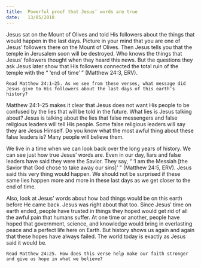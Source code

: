 ```yaml
---
title:  Powerful proof that Jesus’ words are true
date:   13/05/2018
---
```


Jesus sat on the Mount of Olives and told His followers about the things that would happen in the last days. Picture in your mind that you are one of Jesus’ followers there on the Mount of Olives. Then Jesus tells you that the temple in Jerusalem soon will be destroyed. Who knows the things that Jesus’ followers thought when they heard this news. But the questions they ask Jesus later show that His followers connected the total ruin of the temple with the “ ‘end of time’ ” (Matthew 24:3, ERV). 

`Read Matthew 24:1–25. As we see from these verses, what message did Jesus give to His followers about the last days of this earth’s history?`

Matthew 24:1–25 makes it clear that Jesus does not want His people to be confused by the lies that will be told in the future. What lies is Jesus talking about? Jesus is talking about the lies that false messengers and false religious leaders will tell His people. Some false religious leaders will say they are Jesus Himself. Do you know what the most awful thing about these false leaders is? Many people will believe them.

We live in a time when we can look back over the long years of history. We can see just how true Jesus’ words are. Even in our day, liars and false leaders have said they were the Savior. They say, “ ‘I am the Messiah [the Savior that God chose to take away our sins]’ ” (Matthew 24:5, ERV). Jesus said this very thing would happen. We should not be surprised if these same lies happen more and more in these last days as we get closer to the end of time.  

Also, look at Jesus’ words about how bad things would be on this earth before He came back. Jesus was right about that too. Since Jesus’ time on earth ended, people have trusted in things they hoped would get rid of all the awful pain that humans suffer. At one time or another, people have hoped that government, science, and knowledge would bring in everlasting peace and a perfect life here on Earth. But history shows us again and again that these hopes have always failed. The world today is exactly as Jesus said it would be. 

`Read Matthew 24:25. How does this verse help make our faith stronger and give us hope in what we believe?`